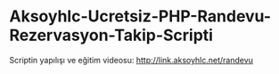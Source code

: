 # Aksoyhlc-Ucretsiz-PHP-Randevu-Rezervasyon-Takip-Scripti

Scriptin yapılışı ve eğitim videosu: http://link.aksoyhlc.net/randevu
